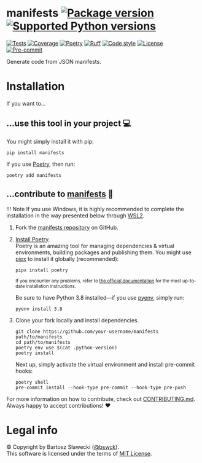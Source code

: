 
# manifests [![Package version](https://img.shields.io/pypi/v/manifests?label=PyPI)](https://pypi.org/project/manifests/) [![Supported Python versions](https://img.shields.io/pypi/pyversions/manifests.svg?logo=python&label=Python)](https://pypi.org/project/manifests/)
[![Tests](https://github.com/bswck/manifests/actions/workflows/test.yml/badge.svg)](https://github.com/bswck/manifests/actions/workflows/test.yml)
[![Coverage](https://coverage-badge.samuelcolvin.workers.dev/bswck/manifests.svg)](https://coverage-badge.samuelcolvin.workers.dev/redirect/bswck/manifests)
[![Poetry](https://img.shields.io/endpoint?url=https://python-poetry.org/badge/v0.json)](https://python-poetry.org/)
[![Ruff](https://img.shields.io/endpoint?url=https://raw.githubusercontent.com/astral-sh/ruff/main/assets/badge/v2.json)](https://github.com/astral-sh/ruff)
[![Code style](https://img.shields.io/badge/code%20style-black-000000.svg?label=Code%20style)](https://github.com/psf/black)
[![License](https://img.shields.io/github/license/bswck/manifests.svg?label=License)](https://github.com/bswck/manifests/blob/HEAD/LICENSE)
[![Pre-commit](https://img.shields.io/badge/pre--commit-enabled-brightgreen?logo=pre-commit&logoColor=white)](https://github.com/pre-commit/pre-commit)

Generate code from JSON manifests.

# Installation
If you want to…



## …use this tool in your project 💻
You might simply install it with pip:

```shell
pip install manifests
```

If you use [Poetry](https://python-poetry.org/), then run:

```shell
poetry add manifests
```

## …contribute to [manifests](https://github.com/bswck/manifests) 🚀

<!--
This section was generated from bswck/skeleton@ea3be8a.
Instead of changing this particular file, you might want to alter the template:
https://github.com/bswck/skeleton/tree/ea3be8a/fragments/guide.md
-->

!!! Note
    If you use Windows, it is highly recommended to complete the installation in the way presented below through [WSL2](https://learn.microsoft.com/en-us/windows/wsl/install).



1.  Fork the [manifests repository](https://github.com/bswck/manifests) on GitHub.

1.  [Install Poetry](https://python-poetry.org/docs/#installation).<br/>
    Poetry is an amazing tool for managing dependencies & virtual environments, building packages and publishing them.
    You might use [pipx](https://github.com/pypa/pipx#readme) to install it globally (recommended):

    ```shell
    pipx install poetry
    ```

    <sub>If you encounter any problems, refer to [the official documentation](https://python-poetry.org/docs/#installation) for the most up-to-date installation instructions.</sub>

    Be sure to have Python 3.8 installed—if you use [pyenv](https://github.com/pyenv/pyenv#readme), simply run:

    ```shell
    pyenv install 3.8
    ```

1.  Clone your fork locally and install dependencies.

    ```shell
    git clone https://github.com/your-username/manifests path/to/manifests
    cd path/to/manifests
    poetry env use $(cat .python-version)
    poetry install
    ```

    Next up, simply activate the virtual environment and install pre-commit hooks:

    ```shell
    poetry shell
    pre-commit install --hook-type pre-commit --hook-type pre-push
    ```

For more information on how to contribute, check out [CONTRIBUTING.md](https://github.com/bswck/manifests/blob/HEAD/CONTRIBUTING.md).<br/>
Always happy to accept contributions! ❤️


# Legal info
© Copyright by Bartosz Sławecki ([@bswck](https://github.com/bswck)).
<br />This software is licensed under the terms of [MIT License](https://github.com/bswck/manifests/blob/HEAD/LICENSE).

